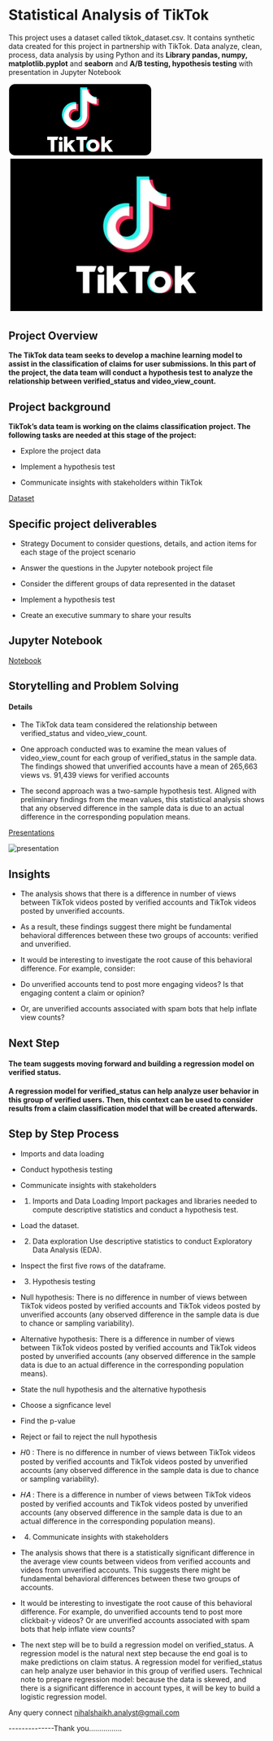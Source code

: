 # Statistical Analysis of TikTok

This project uses a dataset called tiktok_dataset.csv. It contains synthetic data created for this project in partnership with TikTok. Data analyze, clean, process, data analysis by using Python and its **Library pandas, numpy, matplotlib.pyplot** and **seaborn** and **A/B testing, hypothesis testing** with presentation in Jupyter Notebook

![tiktok1](https://github.com/nihalshaikh-analyst/TikTok-Data-Understanding-and-Analysis/blob/main/tiktok1.png)
![tiktok](https://github.com/nihalshaikh-analyst/TikTok-Data-Understanding-and-Analysis/blob/main/tIktok.png)


## Project Overview

**The TikTok data team seeks to develop a machine learning model to assist in the classification of claims for user submissions. In this part of the project, the data team will conduct a hypothesis test to analyze the relationship between verified_status and video_view_count.**


## Project background

**TikTok’s data team is working on the claims classification project. The following tasks are needed at this stage of the project:**

- Explore the project data

- Implement a hypothesis test

- Communicate insights with stakeholders within TikTok


[Dataset](https://github.com/nihalshaikh-analyst/TikTok-Data-Understanding-and-Analysis/blob/main/tiktok_dataset.csv)



## Specific project deliverables

- Strategy Document to consider questions, details, and action items for each stage of the project scenario

- Answer the questions in the Jupyter notebook project file

- Consider the different groups of data represented in the dataset

- Implement a hypothesis test

- Create an executive summary to share your results


## Jupyter Notebook

[Notebook](https://github.com/nihalshaikh-analyst/TikTok-Data-Understsnding-EDA-Statistical-Regression-ML-Models/blob/main/Statistical%20Analysis%20of%20TikTok.ipynb)


## Storytelling and Problem Solving

#### Details

- The TikTok data team considered the relationship between verified_status and video_view_count.
  
- One approach conducted was to examine the mean values of video_view_count for each group of verified_status in the sample data. The findings showed that unverified accounts have a mean of 265,663 views vs. 91,439 views for verified accounts


- The second approach was a two-sample hypothesis test. Aligned with preliminary findings from the mean values, this statistical analysis shows that any observed difference in the sample data is due to an actual difference in the corresponding population means.


[Presentations](https://github.com/nihalshaikh-analyst/TikTok-Data-Understsnding-EDA-Statistical-Regression-ML-Models/blob/main/Statistics%20of%20TikTok%20Findings.pptx)


![presentation](https://github.com/nihalshaikh-analyst/TikTok-Data-Understsnding-EDA-Statistical-Regression-ML-Models/blob/main/Statistics%20of%20TikTok%20Presentation.png)


## Insights

- The analysis shows that there is a difference in number of views between TikTok videos posted by verified accounts and TikTok videos posted by unverified accounts. 

- As a result, these findings suggest there might be fundamental behavioral differences between these two groups of accounts: verified and unverified. 

- It would be interesting to investigate the root cause of this behavioral difference. For example, consider: 

- Do unverified accounts tend to post more engaging videos? Is that engaging content a claim or opinion? 

- Or, are unverified accounts associated with spam bots that help inflate view counts?


## Next Step

#### The team suggests moving forward and building a regression model on verified status. 

#### A regression model for verified_status can help analyze user behavior in this group of verified users. Then, this context can be used to consider results from a claim classification model that will be created afterwards.


## Step by Step Process

-  Imports and data loading

-  Conduct hypothesis testing

-  Communicate insights with stakeholders

-  1. Imports and Data Loading
Import packages and libraries needed to compute descriptive statistics and conduct a hypothesis test.

- Load the dataset.

-  2. Data exploration
Use descriptive statistics to conduct Exploratory Data Analysis (EDA).

- Inspect the first five rows of the dataframe.

-  3. Hypothesis testing
 
- Null hypothesis: There is no difference in number of views between TikTok videos posted by verified accounts and TikTok videos posted by unverified accounts (any observed difference in the sample data is due to chance or sampling variability).

- Alternative hypothesis: There is a difference in number of views between TikTok videos posted by verified accounts and TikTok videos posted by unverified accounts (any observed difference in the sample data is due to an actual difference in the corresponding population means).

- State the null hypothesis and the alternative hypothesis

- Choose a signficance level

- Find the p-value

- Reject or fail to reject the null hypothesis

- 𝐻0
 : There is no difference in number of views between TikTok videos posted by verified accounts and TikTok videos posted by unverified accounts (any observed difference in the sample data is due to chance or sampling variability).

- 𝐻𝐴
: There is a difference in number of views between TikTok videos posted by verified accounts and TikTok videos posted by unverified accounts (any observed difference in the sample data is due to an actual difference in the corresponding population means).

- 4. Communicate insights with stakeholders

- The analysis shows that there is a statistically significant difference in the average view counts between videos from verified accounts and videos from unverified accounts. This suggests there might be fundamental behavioral differences between these two groups of accounts.

- It would be interesting to investigate the root cause of this behavioral difference. For example, do unverified accounts tend to post more clickbait-y videos? Or are unverified accounts associated with spam bots that help inflate view counts?

- The next step will be to build a regression model on verified_status. A regression model is the natural next step because the end goal is to make predictions on claim status. A regression model for verified_status can help analyze user behavior in this group of verified users. Technical note to prepare regression model: because the data is skewed, and there is a significant difference in account types, it will be key to build a logistic regression model.



Any query connect nihalshaikh.analyst@gmail.com


--------------Thank you................
